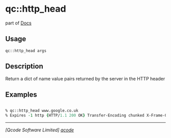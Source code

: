 qc::http_head
=============

part of [Docs](../index.md)

Usage
-----
`qc::http_head args`

Description
-----------
Return a dict of name value pairs returned by the server in the HTTP header

Examples
--------
```tcl

% qc::http_head www.google.co.uk
% Expires -1 http {HTTP/1.1 200 OK} Transfer-Encoding chunked X-Frame-Options SAMEORIGIN Content-Type {text/html; charset=ISO-8859-1} Cache-Control {private, max-age=0} Date {Thu, 23 Aug 2012 14:42:23 GMT} X-XSS-Protection {1; mode=block} Server gws P3P {CP="This is not a P3P policy! See http://www.google.com/support/accounts/bin/answer.py?hl=en&answer=151657 for more info."} Set-Cookie {{PREF=ID=a756df18ac806a1b:FF=0:TM=1345732943:LM=1345732943:S=pks7ngzKuTVPwX92; expires=Sat, 23-Aug-2014 14:42:23 GMT; path=/; domain=.google.co.uk} {NID=63=RM68tXvZZYQ6EMUebcB7iyXIbKwXH1PoXgkNyomu_tF5-DBQ1vhBw_o8A_n0N-zhdNbTp7_eOZ8A90i3VsxT19TvuW9ld-kiidOfY-Tn8jaDVXs3C7i6em6ITp3MFLbn; expires=Fri, 22-Feb-2013 14:42:23 GMT; path=/; domain=.google.co.uk; HttpOnly}}

```

----------------------------------
*[Qcode Software Limited] [qcode]*

[qcode]: http://www.qcode.co.uk "Qcode Software"